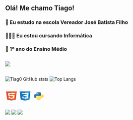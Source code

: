 ## Olá! Me chamo Tiago!

### 🏫 Eu estudo na escola Vereador José Batista Filho 
### 👨🏽‍💻 Eu estou cursando Informática
### 📔 1º ano do Ensino Médio

##

<img src="https://www.superti360.com.br/wp-content/uploads/2022/02/0-destaque-linguagens-de-programacao-2019.jpg" width="1080px"/>

##

![Tiag0 GitHub stats](https://github-readme-stats.vercel.app/api?username=TiagodeCastr0&show_icons=true&theme=dark) 
![Top Langs](https://github-readme-stats.vercel.app/api/top-langs/?username=TiagodeCastr0&hide_progress=true&theme=dark)
<img scr="https://media.tenor.com/Tu0LCbChaboAAAAM/beagle-dog.gif">

<div style="display: inline_block"><br>
  <img align="center" height="30" width="40" src="https://raw.githubusercontent.com/devicons/devicon/master/icons/html5/html5-original.svg">
  <img align="center" height="30" width="40" src="https://raw.githubusercontent.com/devicons/devicon/master/icons/css3/css3-original.svg">
  <img align="center" height="30" width="40" src="https://raw.githubusercontent.com/devicons/devicon/master/icons/python/python-original.svg">
</div>

##

<div>
<a href="https://www.instagram.com/tiagodecastrodutra/" target="_blank"><img src="https://img.shields.io/badge/-Instagram-%23E4405F?style=for-the-badge&logo=instagram&logoColor=white"></a>
<a href="https://www.youtube.com/@Tiago-fl6zl" target="_blank"><img src="https://img.shields.io/badge/YouTube-FF0000?style=for-the-badge&logo=youtube&logoColor=white" target="_blank"></a>
<a href=""><img src="https://img.shields.io/badge/-LinkedIn-%230077B5?style=for-the-badge&logo=linkedin&logoColor=white">
</div>

